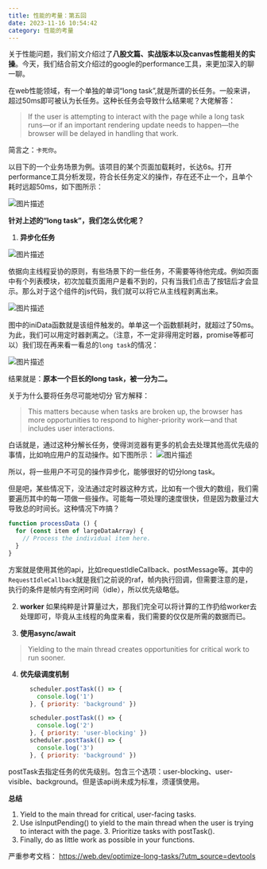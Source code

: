 ```yaml
---
title: 性能的考量：第五回
date: 2023-11-16 10:54:42
category: 性能的考量
---
```


关于性能问题，我们前文介绍过了**八股文篇、实战版本以及canvas性能相关的实操**。今天，我们结合前文介绍过的google的performance工具，来更加深入的聊一聊。

在web性能领域，有一个单独的单词“long task”,就是所谓的长任务。一般来讲，超过50ms即可被认为长任务。这种长任务会导致什么结果呢？大佬解答：
> If the user is attempting to interact with the page while a long task runs—or if an important rendering update needs to happen—the browser will be delayed in handling that work.

简言之：`卡死你`。

以目下的一个业务场景为例。该项目的某个页面加载耗时，长达6s。打开performance工具分析发现，符合长任务定义的操作，存在还不止一个，且单个耗时远超50ms，如下图所示：

<img src="/img/性能优化5_1.jpg" alt="图片描述">

**针对上述的“long task”，我们怎么优化呢？**

1. **异步化任务**
<img src="/img/性能优化5_1.jpg" alt="图片描述">

依据向主线程妥协的原则，有些场景下的一些任务，不需要等待他完成。例如页面中有个列表模块，初次加载页面用户是看不到的，只有当我们点击了按钮后才会显示。那么对于这个组件的js代码，我们就可以将它从主线程剥离出来。

<img src="/img/性能优化5_2.jpg" alt="图片描述">

图中的iniData函数就是该组件触发的。单单这一个函数额耗时，就超过了50ms。为此，我们可以用定时器剥离之。（注意，不一定非得用定时器，promise等都可以）我们现在再来看一看总的`long task`的情况：

<img src="/img/性能优化5_3.jpg" alt="图片描述">

结果就是：**原本一个巨长的long task，被一分为二。**

关于为什么要将任务尽可能地切分 官方解释：
> This matters because when tasks are broken up, the browser has more opportunities to respond to higher-priority work—and that includes user interactions.

白话就是，通过这种分解长任务，使得浏览器有更多的机会去处理其他高优先级的事情，比如响应用户的互动操作。如下图所示：
<img src="/img/性能优化5_4.jpg" alt="图片描述">

所以，将一些用户不可见的操作异步化，能够很好的切分long task。

但是吧，某些情况下，没法通过定时器这种方式，比如有一个很大的数组，我们需要遍历其中的每一项做一些操作。可能每一项处理的速度很快，但是因为数量过大导致总的时间长。这种情况下咋搞？
```javascript
function processData () {
  for (const item of largeDataArray) {
    // Process the individual item here.
  }
}
```
方案就是使用其他的api，比如requestIdleCallback、postMessage等。其中的`RequestIdleCallback`就是我们之前说的raf，帧内执行回调，但需要注意的是，执行的条件是帧内有空闲时间（idle），所以优先级略低。

2. **worker**
如果纯粹是计算量过大，那我们完全可以将计算的工作扔给worker去处理即可，毕竟从主线程的角度来看，我们需要的仅仅是所需的数据而已。

3. **使用async/await**
> Yielding to the main thread creates opportunities for critical work to run sooner.

4. **优先级调度机制**

```javascript
      scheduler.postTask(() => {
        console.log('1')
      }, { priority: 'background' })

      scheduler.postTask(() => {
        console.log('2')
      }, { priority: 'user-blocking' })
      scheduler.postTask(() => {
        console.log('3')
      }, { priority: 'background' })
```
postTask去指定任务的优先级别。包含三个选项：user-blocking、user-visible、background。但是该api尚未成为标准，须谨慎使用。

**总结**
1. Yield to the main thread for critical, user-facing tasks.
2. Use isInputPending() to yield to the main thread when the user is trying to interact with the page. 3. Prioritize tasks with postTask().
4. Finally, do as little work as possible in your functions.
 
严重参考文档： https://web.dev/optimize-long-tasks/?utm_source=devtools


